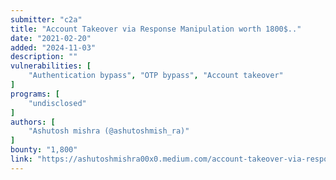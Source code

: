 ```yaml
---
submitter: "c2a"
title: "Account Takeover via Response Manipulation worth 1800$.."
date: "2021-02-20"
added: "2024-11-03"
description: ""
vulnerabilities: [
    "Authentication bypass", "OTP bypass", "Account takeover"
]
programs: [
    "undisclosed"
]
authors: [
    "Ashutosh mishra (@ashutoshmish_ra)"
]
bounty: "1,800"
link: "https://ashutoshmishra00x0.medium.com/account-takeover-via-response-manipulation-worth-1800-ffb242cc55c9"
---
```




